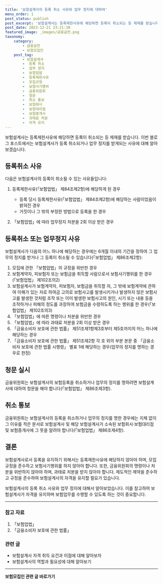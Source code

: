 ```yaml
---
title: '보험설계사의 등록 취소 사유와 업무 정지에 대하여'
menu_order: 1
post_status: publish
post_excerpt: '보험설계사는 등록제한사유에 해당하면 등록이 취소되는 등 제재를 받습니다. 이번 블로그 포스트에서는 보험설계사가 등록 취소되거나 업무 정지를 받게되는 사유에 대해 알아보겠습니다.'
post_date: 2023-12-21 23:21:30
featured_image: _images/금융금전.png
taxonomy:
    category:
        - 금융금전
        - 보험모집인
    post_tag:
        - 보험설계사
        -  등록 취소
        -  업무 정지
        -  보험업법
        -  등록제한사유
        -  모집규정
        -  보험사기행위
        -  금융위원회
        -  청문
        -  취소 통보
        -  보험회사
        -  보험대리점
        -  보험중개사
        -  과태료 처분
        -  자격 유지
---
```



보험설계사는 등록제한사유에 해당하면 등록이 취소되는 등 제재를 받습니다. 이번 블로그 포스트에서는 보험설계사가 등록 취소되거나 업무 정지를 받게되는 사유에 대해 알아보겠습니다.

## 등록취소 사유

다음은 보험설계사의 등록이 취소될 수 있는 사유들입니다:

1. 등록제한사유(「보험업법」 제84조제2항)에 해당하게 된 경우
   - 등록 당시 등록제한사유(「보험업법」 제84조제2항)에 해당하는 사람이었음이 밝혀진 경우
   - 거짓이나 그 밖의 부정한 방법으로 등록을 한 경우

2. 「보험업법」에 따라 업무정지 처분을 2회 이상 받은 경우

## 등록취소 또는 업무정지 사유

보험설계사가 다음의 어느 하나에 해당하는 경우에는 6개월 이내의 기간을 정하여 그 업무의 정지를 받거나 그 등록이 취소될 수 있습니다(「보험업법」 제86조제2항):

1. 모집에 관한 「보험업법」의 규정을 위반한 경우
2. 보험계약자, 피보험자 또는 보험금을 취득할 사람으로서 보험사기행위를 한 경우(「보험업법」 제102조의2)
3. 보험설계사가 보험계약자, 피보험자, 보험금을 취득할 자, 그 밖에 보험계약에 관하여 이해가 있는 자로 하여금 고의로 보험사고를 발생시키거나 발생하지 않은 보험사고를 발생한 것처럼 조작 또는 이미 발생한 보험사고의 원인, 시기 또는 내용 등을 조작하거나 피해의 정도를 과장하여 보험금을 수령하도록 하는 행위를 한 경우(「보험업법」 제102조의3)
4. 「보험업법」에 따른 명령이나 처분을 위반한 경우
5. 「보험업법」에 따라 과태료 처분을 2회 이상 받은 경우
6. 「금융소비자 보호에 관한 법률」 제51조제1항제3호부터 제5호까지의 어느 하나에 해당하는 경우
7. 「금융소비자 보호에 관한 법률」 제51조제2항 각 호 외의 부분 본문 중 「금융소비자 보호에 관한 법률 시행령」 별표 1에 해당하는 경우(업무의 정지를 명하는 경우로 한정)

## 청문 실시

금융위원회는 보험설계사의 보험등록을 취소하거나 업무의 정지를 명하려면 보험설계사에 대하여 청문을 해야 합니다(「보험업법」 제86조제3항).

## 취소 통보

금융위원회는 보험설계사의 등록을 취소하거나 업무의 정지를 명한 경우에는 지체 없이 그 이유를 적은 문서로 보험설계사 및 해당 보험설계사가 소속된 보험회사·보험대리점 및 보험중개사에 그 뜻을 알려야 합니다(「보험업법」 제86조제4항).

## 결론

보험설계사로서 등록을 유지하기 위해서는 등록제한사유에 해당하지 않아야 하며, 모집규정을 준수하고 보험사기행위를 하지 않아야 합니다. 또한, 금융위원회의 명령이나 처분을 위반하지 않아야 하며, 과태료 처분을 받지 않아야 합니다. 제도적인 제약을 준수하고 규정을 준수하여 보험설계사의 자격을 유지할 필요가 있습니다.

보험설계사의 등록 취소 사유와 업무 정지에 대해서 알아보았습니다. 이를 참고하여 보험설계사가 자격을 유지하며 보험업무를 수행할 수 있도록 하는 것이 중요합니다.

- - -

### 참고 자료

1. 「보험업법」
2. 「금융소비자 보호에 관한 법률」

### 관련 글

- 보험설계사 자격 취득 요건과 이점에 대해 알아보자
- 보험설계사의 역할과 필요성에 대해 알아보기
<!-- wp:separator -->
<hr class="wp-block-separator has-alpha-channel-opacity"/>
<!-- /wp:separator -->

<!-- wp:group {"backgroundColor":"base","layout":{"type":"constrained"}} -->
<div class="wp-block-group has-base-background-color has-background"><!-- wp:paragraph {"align":"center","fontSize":"medium"} -->
<p class="has-text-align-center has-large-font-size"><strong>보험모집인 관련 글 바로가기</strong></p>
<!-- /wp:paragraph -->


<!-- wp:latest-posts
{"categories":[{"id":15486,"count":19,"description":"","link":"https://uknowlaw.com/category/%eb%b3%b4%ed%97%98%eb%aa%a8%ec%a7%91%ec%9d%b8/","name":"보험모집인","slug":"보험모집인","taxonomy":"category","parent":0,"meta":[],"_links":{"self":[{"href":"https://uknowlaw.com/wp-json/wp/v2/categories/15486"}],"collection":[{"href":"https://uknowlaw.com/wp-json/wp/v2/categories"}],"about":[{"href":"https://uknowlaw.com/wp-json/wp/v2/taxonomies/category"}],"wp:post_type":[{"href":"https://uknowlaw.com/wp-json/wp/v2/posts?categories=15486"}],"curies":[{"name":"wp","href":"https://api.w.org/{rel}","templated":true}]}}],"postsToShow":100,"excerptLength":28,"postLayout":"grid","columns":2,"featuredImageAlign":"left","featuredImageSizeSlug":"large","fontSize":"small"} /--></div>
<!-- /wp:group -->